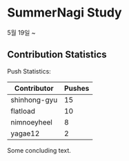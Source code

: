 # SummerNagi Study

5월 19일 ~ 

## Contribution Statistics

Push Statistics:

| Contributor | Pushes |
| ----------- | ------ |
| shinhong-gyu | 15 |
| flatload | 10 |
| nimnoeyheel | 8 |
| yagae12 | 2 |

Some concluding text.
